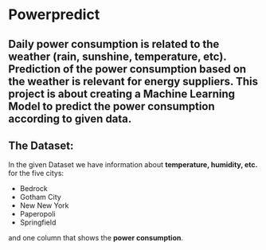 # Powerpredict

Daily power consumption is related to the weather (rain, sunshine, temperature, etc).
Prediction of the power consumption based on the weather is relevant for energy suppliers.
This project is about creating a Machine Learning Model to predict the power consumption
according to given data.
---
## The Dataset:
In the given Dataset we have information about **temperature, humidity, etc.** for the five citys:
* Bedrock
* Gotham City
* New New York
* Paperopoli
* Springfield

and one column that shows the **power consumption**.
